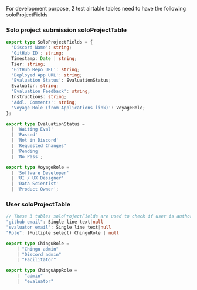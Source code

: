 For development purpose, 2 test airtable tables need to have the following soloProjectFields

### Solo project submission soloProjectTable

```ts
export type SoloProjectFields = {
  'Discord Name': string;
  'GitHub ID': string;
  Timestamp: Date | string;
  Tier: string;
  'GitHub Repo URL': string;
  'Deployed App URL': string;
  'Evaluation Status': EvaluationStatus;
  Evaluator: string;
  'Evaluation Feedback': string;
  Instructions: string;
  'Addl. Comments': string;
  'Voyage Role (from Applications link)': VoyageRole;
};

export type EvaluationStatus =
  | 'Waiting Eval'
  | 'Passed'
  | 'Not in Discord'
  | 'Requested Changes'
  | 'Pending'
  | 'No Pass';

export type VoyageRole =
  | 'Software Developer'
  | 'UI / UX Designer'
  | 'Data Scientist'
  | 'Product Owner';
```

### User soloProjectTable

```ts
// These 3 tables soloProjectFields are used to check if user is authorised to use the app
"github email": Single line text|null
"evaluator email": Single line text|null
"Role": (Multiple select) ChinguRole | null

export type ChinguRole =
    | "Chingu admin"
    | "Discord admin"
    | "Facilitator"

export type ChinguAppRole =
    |  "admin"
    |  "evaluator"
```
